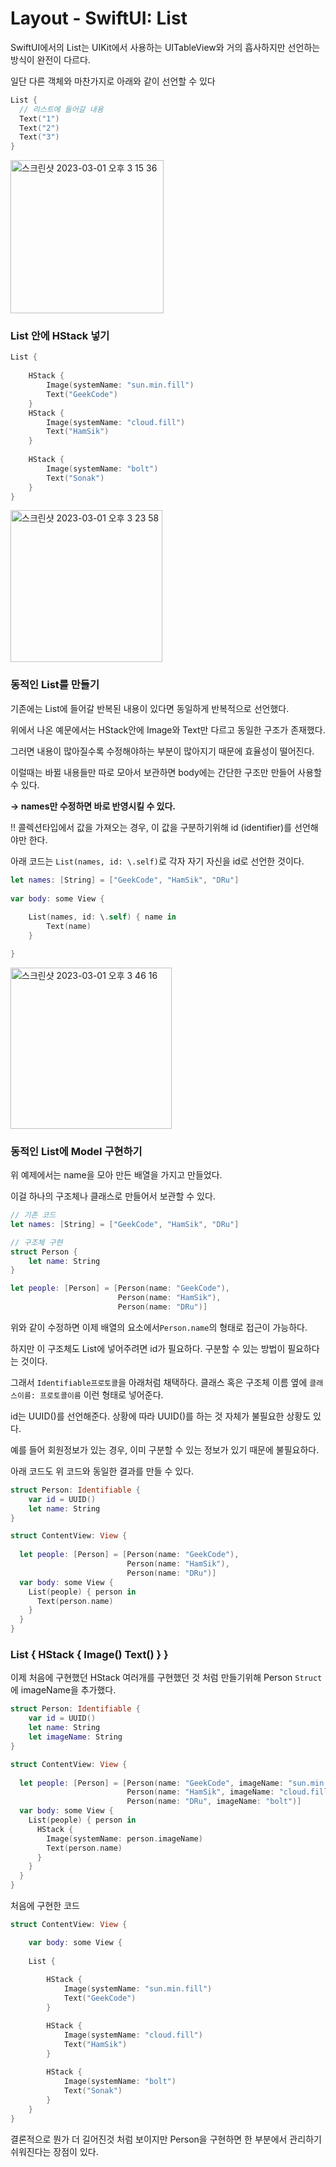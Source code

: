 # Layout - SwiftUI: List

SwiftUI에서의 List는 UIKit에서 사용하는 UITableView와 거의 흡사하지만 선언하는 방식이 완전이 다르다.

일단 다른 객체와 마찬가지로 아래와 같이 선언할 수 있다

```swift
List {
  // 리스트에 들어갈 내용
  Text("1")
  Text("2")
  Text("3")
}
```

<img width="245" alt="스크린샷 2023-03-01 오후 3 15 36" src="https://user-images.githubusercontent.com/76529148/222059867-3cd2ed71-ef09-41cb-be68-750195df72da.png">

### List 안에 HStack 넣기

```swift
List {
          
    HStack {
        Image(systemName: "sun.min.fill")
        Text("GeekCode")
    }
    HStack {
        Image(systemName: "cloud.fill")
        Text("HamSik")
    }
    
    HStack {
        Image(systemName: "bolt")
        Text("Sonak")
    }
}
```

<img width="243" alt="스크린샷 2023-03-01 오후 3 23 58" src="https://user-images.githubusercontent.com/76529148/222061102-257379b5-4260-417f-ae97-99aa550fef2a.png">

### 동적인 List를 만들기

기존에는 List에 들어갈 반복된 내용이 있다면 동일하게 반복적으로 선언했다.

위에서 나온 예문에서는 HStack안에 Image와 Text만 다르고 동일한 구조가 존재했다.

그러면 내용이 많아질수록 수정해야하는 부분이 많아지기 때문에 효율성이 떨어진다. 

이럴때는 바뀔 내용들만 따로 모아서 보관하면 body에는 간단한 구조만 만들어 사용할 수 있다.

**→ names만 수정하면 바로 반영시킬 수 있다.**

‼️ 콜렉션타입에서 값을 가져오는 경우, 이 값을 구분하기위해 id (identifier)를 선언해야만 한다.

아래 코드는  `List(names, id: \.self)`로 각자 자기 자신을 id로 선언한 것이다. 

```swift
let names: [String] = ["GeekCode", "HamSik", "DRu"]
    
var body: some View {
  
    List(names, id: \.self) { name in
        Text(name)
    }

}
```

<img width="258" alt="스크린샷 2023-03-01 오후 3 46 16" src="https://user-images.githubusercontent.com/76529148/222064646-ddd200c6-23d0-4cc3-bcc7-48870e46d32c.png">

### 동적인 List에 Model 구현하기

위 예제에서는 name을 모아 만든 배열을 가지고 만들었다.

이걸 하나의  구조체나 클래스로 만들어서 보관할 수 있다.

```swift
// 기존 코드
let names: [String] = ["GeekCode", "HamSik", "DRu"]

// 구조체 구현
struct Person {
    let name: String
}

let people: [Person] = [Person(name: "GeekCode"),
                        Person(name: "HamSik"),
                        Person(name: "DRu")]
```

위와 같이 수정하면 이제 배열의 요소에서`Person.name`의 형태로 접근이 가능하다.

하지만 이 구조체도 List에 넣어주려면 id가 필요하다. 구분할 수 있는 방법이 필요하다는 것이다.

그래서 `Identifiable프로토콜`을 아래처럼 채택하다. 클래스 혹은 구조체 이름 옆에 `클래스이름: 프로토콜이름` 이런 형태로 넣어준다. 

id는 UUID()를 선언해준다. 상황에 따라 UUID()를 하는 것 자체가 불필요한 상황도 있다.

예를 들어 회원정보가 있는 경우, 이미 구분할 수 있는 정보가 있기 때문에 불필요하다.

아래 코드도 위 코드와 동일한 결과를 만들 수 있다.

```swift
struct Person: Identifiable {
    var id = UUID()
    let name: String
}

struct ContentView: View {
      
  let people: [Person] = [Person(name: "GeekCode"),
                          Person(name: "HamSik"),
                          Person(name: "DRu")]
  var body: some View {
    List(people) { person in
      Text(person.name)
    }
  }
}
```

### List { HStack { Image() Text() } }

이제 처음에 구현했던 HStack 여러개를 구현했던 것 처럼 만들기위해 Person `Struct`에 imageName을 추가했다.

```swift
struct Person: Identifiable {
    var id = UUID()
    let name: String
    let imageName: String
}

struct ContentView: View {
  
  let people: [Person] = [Person(name: "GeekCode", imageName: "sun.min.fill"),
                          Person(name: "HamSik", imageName: "cloud.fill"),
                          Person(name: "DRu", imageName: "bolt")]
  var body: some View { 
    List(people) { person in
      HStack {
        Image(systemName: person.imageName)
        Text(person.name)
      }
    }
  }
}
```

처음에 구현한 코드

```swift
struct ContentView: View {

    var body: some View {
  
    List {
              
        HStack {
            Image(systemName: "sun.min.fill")
            Text("GeekCode")
        }

        HStack {
            Image(systemName: "cloud.fill")
            Text("HamSik")
        }
        
        HStack {
            Image(systemName: "bolt")
            Text("Sonak")
        }
    }
}
```

결론적으로 뭔가 더 길어진것 처럼 보이지만 Person을 구현하면 한 부분에서 관리하기 쉬워진다는 장점이 있다.
